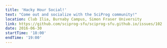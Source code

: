 ```yaml
---
title: 'Hacky Hour Social!'
text: "Come out and socialize with the SciProg community!"
location: Club Ilia, Burnaby Campus, Simon Fraser University
link: https://github.com/sciprog-sfu/sciprog-sfu.github.io/issues/102
date: 2016-06-30
startTime: '18:00'
endTime: '19:00'
---
```


